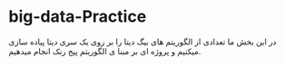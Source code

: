 # big-data-Practice
در این بخش ما تعدادی از الگوریتم های بیگ دیتا را بر روی یک سری دیتا پیاده سازی میکنیم و پروژه ای بر مبنا ی الگوریتم پیج رنک انجام میدهیم.
